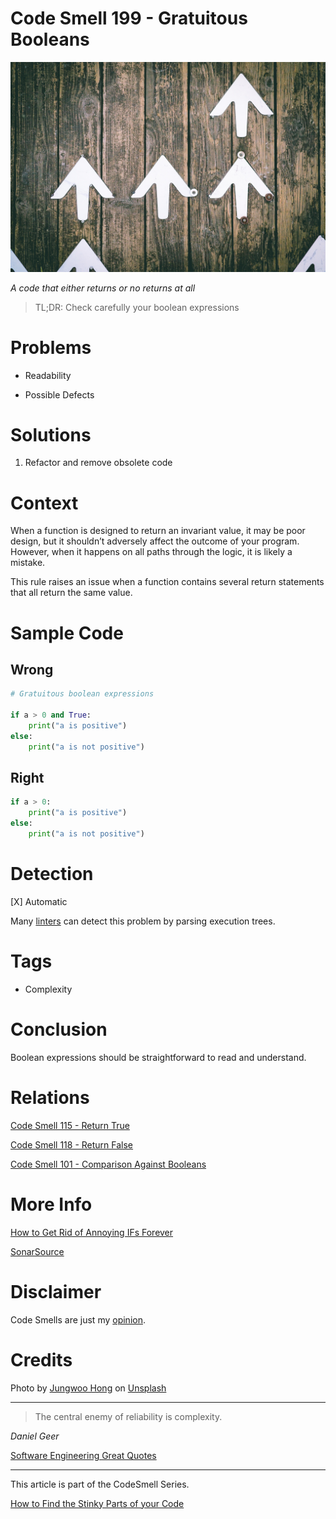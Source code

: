 # Code Smell 199 - Gratuitous Booleans
            
![Code Smell 199 - Gratuitous Booleans](Code%20Smell%20198%20-%20Gratuitous%20Booleans.jpg)

*A code that either returns or no returns at all*

> TL;DR: Check carefully your boolean expressions

# Problems

- Readability

- Possible Defects

# Solutions

1. Refactor and remove obsolete code

# Context

When a function is designed to return an invariant value, it may be poor design, but it shouldn’t adversely affect the outcome of your program. However, when it happens on all paths through the logic, it is likely a mistake.

This rule raises an issue when a function contains several return statements that all return the same value.

# Sample Code

## Wrong

[Gist Url]: # (https://gist.github.com/mcsee/dc73985cd7ff45aa7496f41f96e81fe3)
```python
# Gratuitous boolean expressions

if a > 0 and True:
    print("a is positive")
else:
    print("a is not positive")

```

## Right

[Gist Url]: # (https://gist.github.com/mcsee/c8d0be601736520faa86a8d7e781be2f)
```python
if a > 0:
    print("a is positive")
else:
    print("a is not positive")
```

# Detection

[X] Automatic 

Many [linters](https://rules.sonarsource.com/javascript/type/Code%20Smell/RSPEC-2589) can detect this problem by parsing execution trees.

# Tags

- Complexity

# Conclusion

Boolean expressions should be straightforward to read and understand.

# Relations

[Code Smell 115 - Return True](https://github.com/mcsee/Software-Design-Articles/tree/main/Articles/Code%20Smells/Code%20Smell%20115%20-%20Return%20True/readme.md)

[Code Smell 118 - Return False](https://github.com/mcsee/Software-Design-Articles/tree/main/Articles/Code%20Smells/Code%20Smell%20118%20-%20Return%20False/readme.md)

[Code Smell 101 - Comparison Against Booleans](https://github.com/mcsee/Software-Design-Articles/tree/main/Articles/Code%20Smells/Code%20Smell%20101%20-%20Comparison%20Against%20Booleans/readme.md)

# More Info

[How to Get Rid of Annoying IFs Forever](https://github.com/mcsee/Software-Design-Articles/tree/main/Articles/Theory/How%20to%20Get%20Rid%20of%20Annoying%20IFs%20Forever/readme.md)

[SonarSource](https://rules.sonarsource.com/javascript/type/Code%20Smell/RSPEC-2589)

# Disclaimer

Code Smells are just my [opinion](https://github.com/mcsee/Software-Design-Articles/tree/main/Articles/Blogging/I%20Wrote%20More%20than%2090%20Articles%20on%202021%20Here%20is%20What%20I%20Learned/readme.md).

# Credits

Photo by [Jungwoo Hong](https://unsplash.com/@hjwinunsplsh) on [Unsplash](https://unsplash.com/images/things/arrow)
    
* * *

> The central enemy of reliability is complexity.

_Daniel Geer_

[Software Engineering Great Quotes](https://github.com/mcsee/Software-Design-Articles/tree/main/Articles/Quotes/Software%20Engineering%20Great%20Quotes/readme.md)

* * *

This article is part of the CodeSmell Series.

[How to Find the Stinky Parts of your Code](https://github.com/mcsee/Software-Design-Articles/tree/main/Articles/Code%20Smells/How%20to%20Find%20the%20Stinky%20parts%20of%20your%20Code/readme.md)